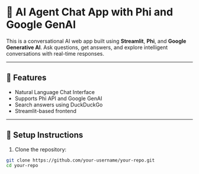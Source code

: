 # 🧠 AI Agent Chat App with Phi and Google GenAI

This is a conversational AI web app built using **Streamlit**, **Phi**, and **Google Generative AI**. Ask questions, get answers, and explore intelligent conversations with real-time responses.

---

## 🚀 Features

- Natural Language Chat Interface
- Supports Phi API and Google GenAI
- Search answers using DuckDuckGo
- Streamlit-based frontend

---

## 🔧 Setup Instructions

1. Clone the repository:

```bash
git clone https://github.com/your-username/your-repo.git
cd your-repo 
